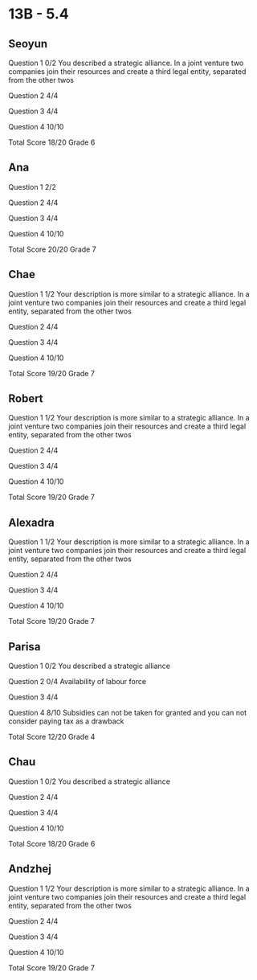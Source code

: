 # 13B - 5.4

## Seoyun

Question 1      0/2
                You described a strategic alliance. In a joint venture two companies join
                their resources and create a third legal entity, separated from the other twos

Question 2      4/4

Question 3      4/4

Question 4      10/10

Total Score     18/20 Grade 6

## Ana

Question 1      2/2

Question 2      4/4

Question 3      4/4

Question 4      10/10

Total Score     20/20 Grade 7

## Chae

Question 1      1/2
                Your description is more similar to a strategic alliance. In a joint venture two companies join
                their resources and create a third legal entity, separated from the other twos

Question 2      4/4

Question 3      4/4

Question 4      10/10

Total Score     19/20 Grade 7

## Robert

Question 1      1/2
                Your description is more similar to a strategic alliance. In a joint venture two companies join
                their resources and create a third legal entity, separated from the other twos

Question 2      4/4

Question 3      4/4

Question 4      10/10

Total Score     19/20 Grade 7

## Alexadra

Question 1      1/2
                Your description is more similar to a strategic alliance. In a joint venture two companies join
                their resources and create a third legal entity, separated from the other twos

Question 2      4/4

Question 3      4/4

Question 4      10/10

Total Score     19/20 Grade 7

## Parisa

Question 1      0/2
                You described a strategic alliance

Question 2      0/4
                Availability of labour force

Question 3      4/4

Question 4      8/10
                Subsidies can not be taken for granted and you can not consider paying tax as a drawback

Total Score     12/20 Grade 4

## Chau

Question 1      0/2
                You described a strategic alliance

Question 2      4/4

Question 3      4/4

Question 4      10/10

Total Score     18/20 Grade 6

## Andzhej

Question 1      1/2
                Your description is more similar to a strategic alliance. In a joint venture two companies join
                their resources and create a third legal entity, separated from the other twos

Question 2      4/4

Question 3      4/4

Question 4      10/10

Total Score     19/20 Grade 7

